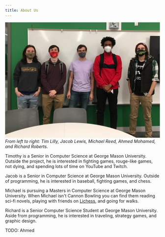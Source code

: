 ```yaml
---
title: About Us
---
```


![Photo of all of our 5 team members](img/team_photo.jpg)
*From left to right: Tim Lilly, Jacob Lewis, Michael Reed, Ahmed Mohamed, and Richard Roberts.*

Timothy is a Senior in Computer Science at George Mason University. Outside the project, he is interested in fighting games, rouge-like games, not dying, and spending lots of time on YouTube and Twitch.

Jacob is a Senior in Computer Science at George Mason University. Outside
of programming, he is interested in baseball, fighting games, and chess.

Michael is pursuing a Masters in Computer Science at George Mason University. When Michael isn't Cannon Bowling you can find them reading sci-fi novels, playing with friends on [Lichess](https://lichess.org), and going for walks.

Richard is a Senior Computer Science Student at George Mason University. Aside from programming, he is interested in traveling, strategy games, and graphic design.

TODO: Ahmed